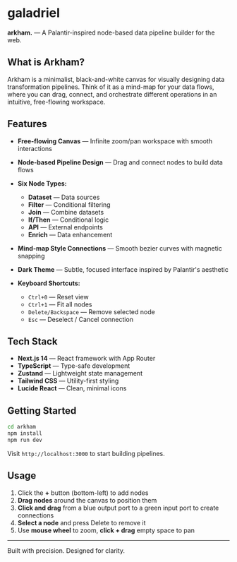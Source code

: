# galadriel

**arkham.** — A Palantir-inspired node-based data pipeline builder for the web.

## What is Arkham?

Arkham is a minimalist, black-and-white canvas for visually designing data transformation pipelines. Think of it as a mind-map for your data flows, where you can drag, connect, and orchestrate different operations in an intuitive, free-flowing workspace.

## Features

- **Free-flowing Canvas** — Infinite zoom/pan workspace with smooth interactions
- **Node-based Pipeline Design** — Drag and connect nodes to build data flows
- **Six Node Types:**
  - **Dataset** — Data sources
  - **Filter** — Conditional filtering
  - **Join** — Combine datasets
  - **If/Then** — Conditional logic
  - **API** — External endpoints
  - **Enrich** — Data enhancement

- **Mind-map Style Connections** — Smooth bezier curves with magnetic snapping
- **Dark Theme** — Subtle, focused interface inspired by Palantir's aesthetic
- **Keyboard Shortcuts:**
  - `Ctrl+0` — Reset view
  - `Ctrl+1` — Fit all nodes
  - `Delete/Backspace` — Remove selected node
  - `Esc` — Deselect / Cancel connection

## Tech Stack

- **Next.js 14** — React framework with App Router
- **TypeScript** — Type-safe development
- **Zustand** — Lightweight state management
- **Tailwind CSS** — Utility-first styling
- **Lucide React** — Clean, minimal icons

## Getting Started

```bash
cd arkham
npm install
npm run dev
```

Visit `http://localhost:3000` to start building pipelines.

## Usage

1. Click the **+** button (bottom-left) to add nodes
2. **Drag nodes** around the canvas to position them
3. **Click and drag** from a blue output port to a green input port to create connections
4. **Select a node** and press Delete to remove it
5. Use **mouse wheel** to zoom, **click + drag** empty space to pan

---

Built with precision. Designed for clarity.
